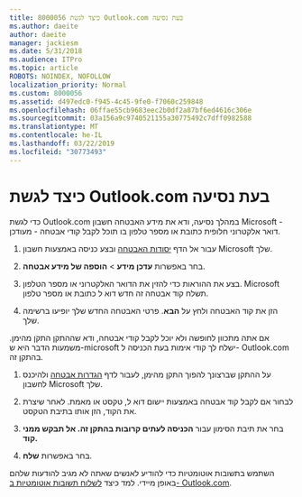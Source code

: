 ```yaml
---
title: 8000056 כיצד לגשת Outlook.com בעת נסיעה
ms.author: daeite
author: daeite
manager: jackiesm
ms.date: 5/31/2018
ms.audience: ITPro
ms.topic: article
ROBOTS: NOINDEX, NOFOLLOW
localization_priority: Normal
ms.custom: 8000056
ms.assetid: d497edc0-f945-4c45-9fe0-f7060c259848
ms.openlocfilehash: 06ffae55cb9683eec2b0df2a87bf6ed4616c306e
ms.sourcegitcommit: 03a156a9c9740521155a30775492c7dff0982588
ms.translationtype: MT
ms.contentlocale: he-IL
ms.lasthandoff: 03/22/2019
ms.locfileid: "30773493"
---
```

# <a name="how-to-access-outlookcom-while-traveling"></a>כיצד לגשת Outlook.com בעת נסיעה

כדי לגשת Outlook.com במהלך נסיעה, ודא את מידע האבטחה חשבון Microsoft - דואר אלקטרוני חלופית כתובת או מספר טלפון בו תוכל לקבל קודי אבטחה - מעודכן.
  
1. עבור אל הדף [יסודות האבטחה](https://go.microsoft.com/fwlink/p/?linkid=842325) ובצע כניסה באמצעות חשבון Microsoft שלך. 
    
2. בחר באפשרות **עדכן מידע** \> **הוספה של מידע אבטחה**. 
    
3. בצע את ההוראות כדי להזין את הדואר האלקטרוני או מספר הטלפון. Microsoft תשלח קוד אבטחה זה חדש דוא ל כתובת או מספר טלפון.
    
4. הזן את קוד האבטחה ולחץ על **הבא**. פרטי האבטחה החדש שלך יופיעו ברשימה שלך. 
    
אם אתה מתכוון לחופשה ולא יוכל לקבל קודי אבטחה, ודא שההתקן התקן מהימן. משמעות הדבר היא ש-microsoft ישלח לך קודי אימות בעת הכניסה ל- Outlook.com בהתקן זה.
  
1. על ההתקן שברצונך להפוך התקן מהימן, לעבור לדף [הגדרות אבטחה](https://go.microsoft.com/fwlink/p/?linkid=2002000&amp;clcid=0x409) ולהיכנס לחשבון Microsoft שלך. 
    
2. לבחור אם לקבל קוד אבטחה באמצעות יישום דוא ל, טקסט או מאמת. לאחר שיצרת את הקוד, הזן אותו בתיבת הטקסט.
    
3. בחר את תיבת הסימון עבור **הכניסה לעתים קרובות בהתקן זה. אל תבקש ממני קוד.**
    
4. בחר באפשרות **שלח**. 
    
השתמש בתשובות אוטומטיות כדי להודיע לאנשים שאתה לא מגיב להודעות שלהם באופן מיידי. למד כיצד [לשלוח תשובות אוטומטיות ב- Outlook.com](https://go.microsoft.com/fwlink/p/?linkid=2002100&amp;clcid=0x409).
  

